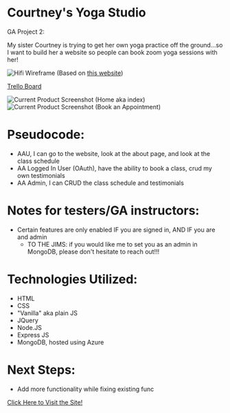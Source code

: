 # Courtney's Yoga Studio
GA Project 2:

My sister Courtney is trying to get her own yoga practice off the ground...so I want to build her a website so people can book zoom yoga sessions with her!

![Hifi Wireframe](https://i.imgur.com/9bKxWLK.png)
(Based on [this website](https://adriannanaomi.com/book))

[Trello Board](https://trello.com/b/j7JYG84K/alex-p-project-2-management-courtneys-yoga-studio)

![Current Product Screenshot (Home aka index)](https://i.imgur.com/2ij4fr2.png)
![Current Product Screenshot (Book an Appointment)](https://i.imgur.com/Ct8tBAf.png)

# Pseudocode:
  - AAU, I can go to the website, look at the about page, and look at the class schedule
  - AA Logged In User (OAuth), have the ability to book a class, crud my own testimonials
  - AA Admin, I can CRUD the class schedule and testimonials

# Notes for testers/GA instructors:
  - Certain features are only enabled IF you are signed in, AND IF you are and admin
    - TO THE JIMS: if you would like me to set you as an admin in MongoDB, please don't hesitate to reach out!!!

# Technologies Utilized:
  - HTML
  - CSS
  - "Vanilla" aka plain JS
  - JQuery
  - Node.JS
  - Express JS
  - MongoDB, hosted using Azure

# Next Steps:
  - Add more functionality while fixing existing func


[Click Here to Visit the Site!](https://courtneyyoga.herokuapp.com/users)

